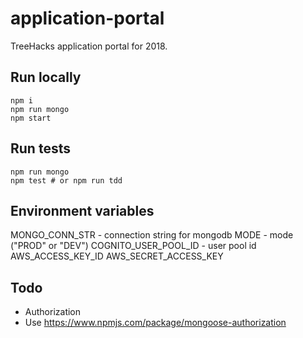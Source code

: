 # application-portal
TreeHacks application portal for 2018.

## Run locally
```
npm i
npm run mongo
npm start
```

## Run tests
```
npm run mongo
npm test # or npm run tdd
```

## Environment variables
MONGO_CONN_STR - connection string for mongodb
MODE - mode ("PROD" or "DEV")
COGNITO_USER_POOL_ID - user pool id
AWS_ACCESS_KEY_ID
AWS_SECRET_ACCESS_KEY

## Todo
- Authorization
- Use https://www.npmjs.com/package/mongoose-authorization